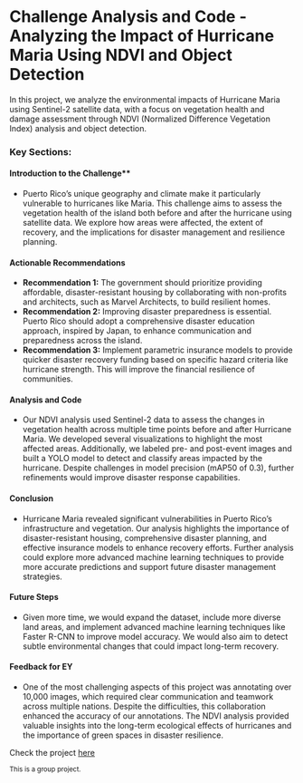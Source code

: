 # Challenge Analysis and Code - Analyzing the Impact of Hurricane Maria Using NDVI and Object Detection

In this project, we analyze the environmental impacts of Hurricane Maria using Sentinel-2 satellite data, with a focus on vegetation health and damage assessment through NDVI (Normalized Difference Vegetation Index) analysis and object detection. 

### Key Sections:

#### Introduction to the Challenge**
- Puerto Rico’s unique geography and climate make it particularly vulnerable to hurricanes like Maria. This challenge aims to assess the vegetation health of the island both before and after the hurricane using satellite data. We explore how areas were affected, the extent of recovery, and the implications for disaster management and resilience planning.

#### Actionable Recommendations
- **Recommendation 1:** The government should prioritize providing affordable, disaster-resistant housing by collaborating with non-profits and architects, such as Marvel Architects, to build resilient homes.
- **Recommendation 2:** Improving disaster preparedness is essential. Puerto Rico should adopt a comprehensive disaster education approach, inspired by Japan, to enhance communication and preparedness across the island.
- **Recommendation 3:** Implement parametric insurance models to provide quicker disaster recovery funding based on specific hazard criteria like hurricane strength. This will improve the financial resilience of communities.

#### Analysis and Code
- Our NDVI analysis used Sentinel-2 data to assess the changes in vegetation health across multiple time points before and after Hurricane Maria. We developed several visualizations to highlight the most affected areas. Additionally, we labeled pre- and post-event images and built a YOLO model to detect and classify areas impacted by the hurricane. Despite challenges in model precision (mAP50 of 0.3), further refinements would improve disaster response capabilities.

#### Conclusion
- Hurricane Maria revealed significant vulnerabilities in Puerto Rico’s infrastructure and vegetation. Our analysis highlights the importance of disaster-resistant housing, comprehensive disaster planning, and effective insurance models to enhance recovery efforts. Further analysis could explore more advanced machine learning techniques to provide more accurate predictions and support future disaster management strategies.

#### Future Steps
- Given more time, we would expand the dataset, include more diverse land areas, and implement advanced machine learning techniques like Faster R-CNN to improve model accuracy. We would also aim to detect subtle environmental changes that could impact long-term recovery.

#### Feedback for EY
- One of the most challenging aspects of this project was annotating over 10,000 images, which required clear communication and teamwork across multiple nations. Despite the difficulties, this collaboration enhanced the accuracy of our annotations. The NDVI analysis provided valuable insights into the long-term ecological effects of hurricanes and the importance of green spaces in disaster resilience.



Check the project [here](https://github.com/kbatin/Challenge-Analysis-and-Code/blob/main/Coastal_Resiliensce_T1-7.ipynb)


<sub>This is a group project.</sub>
